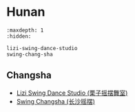 # Hunan

```{toctree}
:maxdepth: 1
:hidden:

lizi-swing-dance-studio
swing-chang-sha
```

## Changsha
- [Lizi Swing Dance Studio (栗子摇摆舞室)](lizi-swing-dance-studio.md)
- [Swing Changsha (长沙摇摆)](swing-chang-sha.md)
